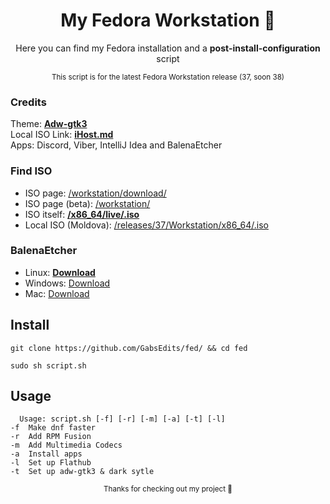 <div align="center">
  
  # My Fedora Workstation 🎋
Here you can find my Fedora installation and a **post-install-configuration** script

<sup>This script is for the latest Fedora Workstation release (37, soon 38)</sup>
  </div>
  
### Credits
Theme: <a href="https://github.com/lassekongo83/adw-gtk3" target="_blank" rel="noopener">**Adw-gtk3**</a>
<br> Local ISO Link: <a href="https://mirror.ihost.md/" target="_blank" rel="noopener">**iHost.md**</a>
<br>Apps: Discord, Viber, IntelliJ Idea and BalenaEtcher</br>
### Find ISO
* ISO page: [/workstation/download/](https://getfedora.org/en/workstation/download/)
* ISO page (beta): [/workstation/](https://stg.fedoraproject.org/workstation/)
* ISO itself: [**/x86_64/live/.iso**](https://download.fedoraproject.org/pub/fedora/linux/releases/37/Workstation/x86_64/iso/Fedora-Workstation-Live-x86_64-37-1.7.iso)
* Local ISO (Moldova): [/releases/37/Workstation/x86_64/.iso](https://mirror.ihost.md/fedora/releases/37/Workstation/x86_64/iso/Fedora-Workstation-Live-x86_64-37-1.7.iso)
### BalenaEtcher 
* Linux: [**Download**](https://github.com/balena-io/etcher/releases/download/v1.18.4/balenaEtcher-1.18.4-x64.AppImage)
* Windows: [Download](https://github.com/balena-io/etcher/releases/download/v1.18.4/balenaEtcher-Setup-1.18.4.exe)
* Mac: [Download](https://github.com/balena-io/etcher/releases/download/v1.18.4/balenaEtcher-1.18.4.dmg)

## Install
```
git clone https://github.com/GabsEdits/fed/ && cd fed
```
```
sudo sh script.sh
```
## Usage
```
  Usage: script.sh [-f] [-r] [-m] [-a] [-t] [-l]
-f  Make dnf faster
-r  Add RPM Fusion
-m  Add Multimedia Codecs
-a  Install apps
-l  Set up Flathub
-t  Set up adw-gtk3 & dark sytle
```

<div align="center">
  <sup> Thanks for checking out my project 👋</sup>
